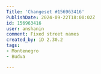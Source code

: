 ```yaml
---
Title: 'Changeset #156963416'
PublishDate: 2024-09-22T18:00:02Z
id: 156963416
user: anshanin
comment: Fixed street names
created_by: iD 2.30.2
tags:
- Montenegro
- Budva

---
```


